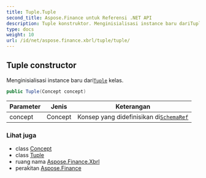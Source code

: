 ```yaml
---
title: Tuple.Tuple
second_title: Aspose.Finance untuk Referensi .NET API
description: Tuple konstruktor. Menginisialisasi instance baru dariTuple kelas.
type: docs
weight: 10
url: /id/net/aspose.finance.xbrl/tuple/tuple/
---
```

## Tuple constructor

Menginisialisasi instance baru dari[`Tuple`](../) kelas.

```csharp
public Tuple(Concept concept)
```

| Parameter | Jenis | Keterangan |
| --- | --- | --- |
| concept | Concept | Konsep yang didefinisikan di[`SchemaRef`](../../schemaref/) |

### Lihat juga

* class [Concept](../../concept/)
* class [Tuple](../)
* ruang nama [Aspose.Finance.Xbrl](../../tuple/)
* perakitan [Aspose.Finance](../../../)


